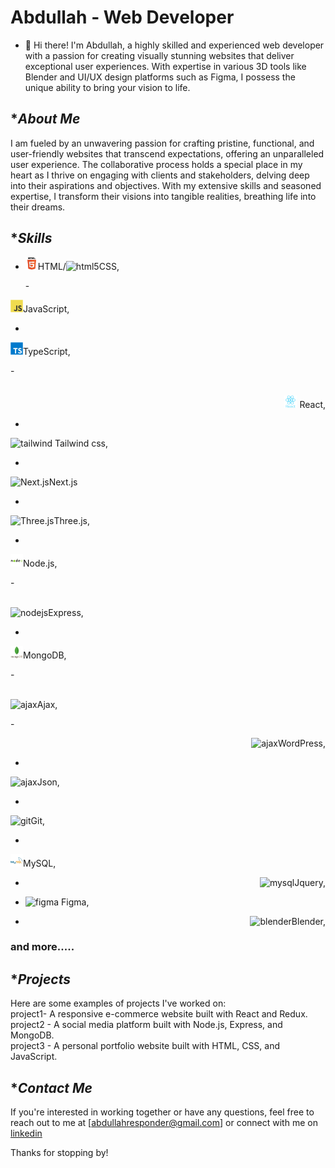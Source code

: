 # Abdullah - Web Developer

- 👋 Hi there! I'm Abdullah, a highly skilled and experienced web developer with a passion for creating visually stunning websites that deliver exceptional user experiences. With expertise in various 3D tools like Blender and UI/UX design platforms such as Figma, I possess the unique ability to bring your vision to life.




## **About Me*

I am fueled by an unwavering passion for crafting pristine, functional, and user-friendly websites that transcend expectations, offering an unparalleled user experience. The collaborative process holds a special place in my heart as I thrive on engaging with clients and stakeholders, delving deep into their aspirations and objectives. With my extensive skills and seasoned expertise, I transform their visions into tangible realities, breathing life into their dreams.




## **Skills* 
- <p align="left" >
  <img src="https://raw.githubusercontent.com/devicons/devicon/master/icons/html5/html5-original-wordmark.svg" alt="html5" width="20" height="20"/>HTML/<img src="https://upload.wikimedia.org/wikipedia/commons/thumb/d/d5/CSS3_logo_and_wordmark.svg/120px-CSS3_logo_and_wordmark.svg.png" alt="html5" width="20" height="20"/>CSS,         </p> 
   - <p align="right" > 
 <img src="https://raw.githubusercontent.com/devicons/devicon/master/icons/javascript/javascript-original.svg" alt="javascript" width="20" height="20"/>JavaScript, </p>
 - <p align="left"  >
 <img src="https://raw.githubusercontent.com/devicons/devicon/master/icons/typescript/typescript-original.svg" alt="typescript" width="20" height="20"/>TypeScript,    </p>           - <p  align="right" >         
<img src="https://raw.githubusercontent.com/devicons/devicon/master/icons/react/react-original-wordmark.svg" alt="react" width="20" height="20"/> React,   </p>  
 - <p  align="left" > 
<img src="https://www.vectorlogo.zone/logos/tailwindcss/tailwindcss-icon.svg" alt="tailwind" width="20" height="20"/> Tailwind css,   </p>   
- <p align="right" > 
<img src="https://dinhanhthi.com/img/header/nextjs.png" alt="Next.js" width="20" height="20"/>Next.js   </p> 
  - <p align="left"  > 

<img src="https://global.discourse-cdn.com/standard17/uploads/threejs/optimized/2X/e/e4f86d2200d2d35c30f7b1494e96b9595ebc2751_2_496x500.png" alt="Three.js" width="20" height="20"/>Three.js, </p> 
 - <p  align="right" > 
<img src="https://raw.githubusercontent.com/devicons/devicon/master/icons/nodejs/nodejs-original-wordmark.svg" alt="nodejs" width="20" height="20"/>Node.js, </p>                   - <p  align="left" >          
<img src="https://camo.githubusercontent.com/0566752248b4b31b2c4bdc583404e41066bd0b6726f310b73e1140deefcc31ac/68747470733a2f2f692e636c6f756475702e636f6d2f7a6659366c4c376546612d3330303078333030302e706e67" alt="nodejs" width="20" height="20"/>Express, </p>  
  - <p  align="right" >    
<img src="https://raw.githubusercontent.com/devicons/devicon/master/icons/mongodb/mongodb-original-wordmark.svg" alt="mongodb" width="20" height="20"/>MongoDB,  </p>               -     <p  align="left" >            
 <img src="https://upload.wikimedia.org/wikipedia/commons/thumb/a/a1/AJAX_logo_by_gengns.svg/398px-AJAX_logo_by_gengns.svg.png?20221015001337" alt="ajax" width="20" height="20"/>Ajax, </p> 
      - <p  align="right" > 
   <img src="https://upload.wikimedia.org/wikipedia/commons/thumb/9/98/WordPress_blue_logo.svg/150px-WordPress_blue_logo.svg.png" alt="ajax" width="20" height="20"/>WordPress, </p>
 - <p  align="left" > 
  <img src="https://upload.wikimedia.org/wikipedia/commons/thumb/c/c9/JSON_vector_logo.svg/160px-JSON_vector_logo.svg.png" alt="ajax" width="20" height="20"/>Json,   </p>  
 - <p  align="right" >
 <img src="https://www.vectorlogo.zone/logos/git-scm/git-scm-icon.svg" alt="git" width="20" height="20"/>Git, </p> 
 - <p  align="left" >
  <img src="https://raw.githubusercontent.com/devicons/devicon/master/icons/mysql/mysql-original-wordmark.svg" alt="mysql" width="20" height="20"/>MySQL, </p> 
 - <p  align="right" >
   <img src="https://technokrats.in/wp-content/uploads/2020/11/Content1-7.png" alt="mysql" width="20" height="20"/>Jquery,              </p>                  
 - <p  align="left" >
    <img src="https://www.vectorlogo.zone/logos/figma/figma-icon.svg" alt="figma" width="20" height="20"/> Figma,   </p> 
 - <p  align="right" >
   <img src="https://download.blender.org/branding/community/blender_community_badge_white.svg" alt="blender" width="20" height="20"/>Blender,     </p>                         
  ### and more.....  




## **Projects*

Here are some examples of projects I've worked on: <br />
project1- A responsive e-commerce website built with React and Redux. <br />
project2 - A social media platform built with Node.js, Express, and MongoDB. <br />
project3 - A personal portfolio website built with HTML, CSS, and JavaScript. <br />




 ## **Contact Me*

If you're interested in working together or have any questions,
feel free to reach out to me at [abdullahresponder@gmail.com] or connect with me on [linkedin]( https://www.linkedin.com/in/abdullah-future-b52323280/)

Thanks for stopping by!

